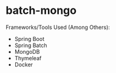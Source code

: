 # batch-mongo
<p>Frameworks/Tools Used (Among Others):</p>
<ul>
  <li>Spring Boot</li>
  <li>Spring Batch</li>
  <li>MongoDB</li>
  <li>Thymeleaf</li>
  <li>Docker</li>
</ul>
